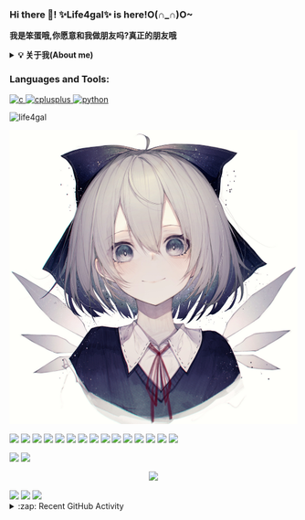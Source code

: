 ### Hi there 👋! ✨Life4gal✨ is here!O(∩_∩)O~
<b>我是笨蛋哦,你愿意和我做朋友吗?真正的朋友哦</b>

<b><details><summary>💡 关于我(About me)</summary></b>
  这是一只没有梦想的咸鱼,期待着有一天海浪能带着他翻身.
  轻度自闭,不喜欢说话(尤其是对不感兴趣的人和事情),重度人格分裂(?)
  
#### 你又在写bug了?
  写代码很菜,尤其是写C++,又菜又不让别人说.
  喜欢玩二进制和逆向(其实早期是因为打游戏太菜学的汇编,不想浪费了)
  
  🙏 大佬带带我
  🙏 大佬带带我
  🙏 大佬带带我
</details>

<h3 align="left">Languages and Tools:</h3>
<p align="left"> <a href="https://www.cprogramming.com/" target="_blank"> <img src="https://devicons.github.io/devicon/devicon.git/icons/c/c-original.svg" alt="c" width="40" height="40"/> </a> <a href="https://www.w3schools.com/cpp/" target="_blank"> <img src="https://devicons.github.io/devicon/devicon.git/icons/cplusplus/cplusplus-original.svg" alt="cplusplus" width="40" height="40"/> </a> <a href="https://www.python.org" target="_blank"> <img src="https://devicons.github.io/devicon/devicon.git/icons/python/python-original.svg" alt="python" width="40" height="40"/> </a> </p>

<p align="left"> <img src="https://komarev.com/ghpvc/?username=life4gal&label=Profile%20views&color=0e75b6&style=flat" alt="life4gal" /> </p>

![pic](./80278148_p0_master1200.jpg)


<p align="top"> 
<img src="https://forthebadge.com/images/badges/ages-18.svg"/> <img src="https://forthebadge.com/images/badges/built-by-developers.svg"/> <img src="https://forthebadge.com/images/badges/ctrl-c-ctrl-v.svg"/> <img src="https://forthebadge.com/images/badges/fixed-bugs.svg"/> <img src="https://forthebadge.com/images/badges/fo-real.svg"/>
<img src="https://forthebadge.com/images/badges/for-you.svg"/> <img src="https://forthebadge.com/images/badges/its-not-a-lie-if-you-believe-it.svg"/> <img src="https://forthebadge.com/images/badges/powered-by-black-magic.svg"/> <img src="https://forthebadge.com/images/badges/made-with-c-plus-plus.svg"/> <img src="https://forthebadge.com/images/badges/made-with-markdown.svg"/> <img src="https://forthebadge.com/images/badges/made-with-python.svg"/>
<img src="https://forthebadge.com/images/badges/makes-people-smile.svg"/> <img src="https://forthebadge.com/images/badges/not-a-bug-a-feature.svg"/> <img src="https://forthebadge.com/images/badges/works-on-my-machine.svg"/> <img src="https://forthebadge.com/images/badges/you-didnt-ask-for-this.svg"/>
</p>

<p align="top"> 
  <img src="https://github-readme-stats.life4gal.vercel.app/api/wakatime?username=Life4gal&show_icons=true&theme=synthwave&cache_seconds=1800"/>
  <img src="https://github-readme-stats.life4gal.vercel.app/api/top-langs/?username=Life4gal&hide=html&show_icons=true&theme=synthwave&cache_seconds=1800"/>
</p>

<p align="center"> 
  <img src="https://github-readme-stats.life4gal.vercel.app/api?username=Life4gal&show_icons=true&theme=synthwave&cache_seconds=1800"/>
</p>

<img src="https://wakatime.com/share/@Life4gal/ac7abe28-ca49-466f-b6f6-d3eb6b20755c.svg"/>
<img src="https://wakatime.com/share/@Life4gal/c8651fd7-4bd9-447f-97c7-1b8d9bf19cf9.svg"/>
<img src="https://wakatime.com/share/@Life4gal/28c1e1b2-e430-4014-9429-4371501f7451.svg"/>

<details>
  <summary>:zap: Recent GitHub Activity</summary>
  
<!--START_SECTION:activity-->

<!--END_SECTION:activity-->

</details>
